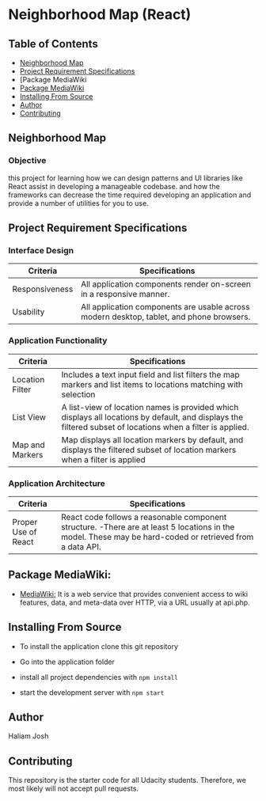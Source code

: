 # Neighborhood Map (React)



## Table of Contents

* [Neighborhood Map](#neighborhood-map)
* [Project Requirement Specifications](#project-requirement-specifications)
* [Package MediaWiki
* [Package MediaWiki](#package-mediaWiki)
* [Installing From Source](#installing-from-source)
* [Author](#author)
* [Contributing](#contributing)



## Neighborhood Map

### Objective

this project for learning how we can  design patterns and UI libraries like React assist in developing a manageable codebase.
and how the frameworks can decrease the time required developing an application and provide a
number of utilities for you to use.




## Project Requirement Specifications

### Interface Design


| Criteria                            | Specifications                                                                         |
| ------------------------------------| -------------------------------------------------------------------------------------- |
|Responsiveness                       |All application components render on-screen in a responsive manner.                     |
|Usability                            |All application components are usable across modern desktop, tablet, and phone browsers.|


### Application Functionality

| Criteria           | Specifications                       |
| -------------------|--------------------------------------|
|Location Filter     |Includes a text input field and list filters the map markers and list items to locations matching with selection|
|List View           |A list-view of location names is provided which displays all locations by default, and displays the filtered subset of locations when a filter is applied.|
|Map and Markers     |Map displays all location markers by default, and displays the filtered subset of location markers when a filter is applied|


### Application Architecture


| Criteria                                                            | Specifications                        |
| --------------------------------------------------------------------|---------------------------------------|
| Proper Use of React| React code follows a reasonable component structure. -There are at least 5 locations in the model. These may be hard-coded or retrieved from a data API.|

 ##  Package MediaWiki:

* [MediaWiki:](https://www.mediawiki.org/wiki/API:Main_page) It is a web service that provides convenient access to wiki features, data, and meta-data over HTTP, via a URL usually at api.php.



## Installing From Source
 - To install the application clone this git repository

 - Go into the application folder

 - install all project dependencies with `npm install`

 - start the development server with `npm start`



## Author
 Haliam Josh

## Contributing
This repository is the starter code for all Udacity students. Therefore, we most likely will not accept pull requests.
